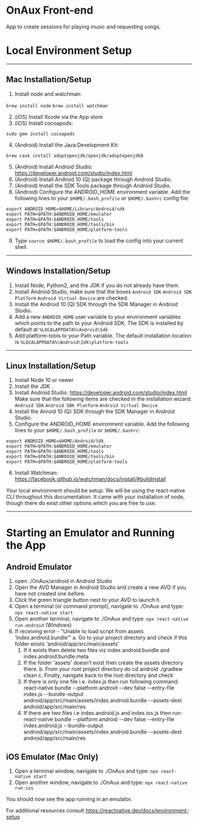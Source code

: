# OnAux Front-end

App to create sessions for playing music and requesting songs.

# Local Environment Setup

---

## Mac Installation/Setup

1. Install node and watchman:

`brew install node`
`brew install watchman`

2. (iOS) Install Xcode via the App store
3. (iOS) Install cocoapods:

`sudo gem install cocoapods`

4. (Android) Install the Java Development Kit:

`brew cask install adoptopenjdk/openjdk/adoptopenjdk8`

5. (Android) Install Android Studio: https://developer.android.com/studio/index.html
6. (Android) Install Android 10 (Q) package through Android Studio.
7. (Android) Install the SDK Tools package through Android Studio.
8. (Android) Configure the ANDROID_HOME environment variable.  Add the
following lines to your `$HOME/.bash_profile` or `$HOME/.bashrc` config file:

```
export ANDROID_HOME=$HOME/Library/Android/sdk
export PATH=$PATH:$ANDROID_HOME/emulator
export PATH=$PATH:$ANDROID_HOME/tools
export PATH=$PATH:$ANDROID_HOME/tools/bin
export PATH=$PATH:$ANDROID_HOME/platform-tools
```

9. Type `source $HOME/.bash_profile` to load the config into your current shell.

---

## Windows Installation/Setup

1. Install Node, Python2, and the JDK if you do not already have them.
2. Install Android Studio, make sure that the boxes
`Android SDK`
`Android SDK Platform`
`Android Virtual Device`
are checked.
3. Install the Android 10 (Q) SDK through the SDK Manager in Android Studio.
4. Add a new `ANDROID_HOME` user variable to your environment variables which
points to the path to your Android SDK.  The SDK is installed by default at
`%LOCALAPPDATA%\Android\Sdk`
5. Add platform-tools to your Path variable.  The default installation location
is `%LOCALAPPDATA%\Android\Sdk\platform-tools`
---

## Linux Installation/Setup

1. Install Node 10 or newer
2. Install the JDK
3. Install Android Studio: https://developer.android.com/studio/index.html
Make sure that the following items are checked in the installation wizard:
`Android SDK`
`Android SDK Platform`
`Android Virtual Device`
4. Install the Anroid 10 (Q) SDK through the SDK Manager in Android Studio.
5. Configure the ANDROID_HOME environment variable.  Add the following lines
to your `$HOME/.bash_profile` or `$HOME/.bashrc`:
```
export ANDROID_HOME=$HOME/Android/Sdk
export PATH=$PATH:$ANDROID_HOME/emulator
export PATH=$PATH:$ANDROID_HOME/tools
export PATH=$PATH:$ANRDOID_HOME/tools/bin
export PATH=$PATH:$ANDROID_HOME/platform-tools
```
6. Install Watchman: https://facebook.github.io/watchman/docs/install/#buildinstall

Your local environment should be setup.  We will be using the react-native CLI
throughout this documentation.  It came with your installation of node,
though there do exist other options which you are free to use.

---

# Starting an Emulator and Running the App

## Android Emulator

1. open ./OnAux/android in Android Studio
2. Open the AVD Manager in Android Studio and create a new AVD if you have not
created one before.
3. Click the green triangle button next to your AVD to launch it.
4. Open a terminal (or command prompt), navigate to ./OnAux and type:
`npx react-native start`
5. Open another terminal, navigate to ./OnAux and type:
`npx react-native run-android`
(Windows)
6. If receiving error -  "Unable to load script from assets ‘index.android.bundle’"
   a. Go to your project directory and check if this folder exists 'android/app/src/main/assets'
      1) If it exists then delete two files viz index.android.bundle and index.android.bundle.meta
      2) If the folder 'assets' doesn’t exist then create the assets directory there.
   b. From your root project directory do
      cd android
      ./gradlew clean
   c. Finally, navigate back to the root directory and check
      1) If there is only one file i.e. index.js then run following command:
      react-native bundle --platform android --dev false --entry-file index.js --bundle-output android/app/src/main/assets/index.android.bundle --assets-dest   android/app/src/main/res
      2) If there are two files i.e index.android.js and index.ios.js then run:
react-native bundle --platform android --dev false --entry-file index.android.js --bundle-output android/app/src/main/assets/index.android.bundle --assets-dest android/app/src/main/res

## iOS Emulator (Mac Only)

1. Open a terminal window, navigate to ./OnAux and type:
`npx react-native start`
2. Open another window, navigate to ./OnAux and type:
`npx react-native run-ios`

You should now see the app running in an emulator.

For additional resources consult
https://reactnative.dev/docs/environment-setup
